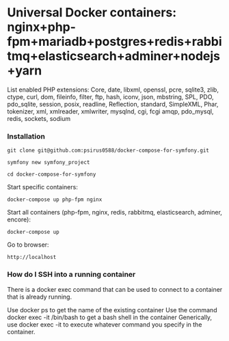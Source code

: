# Universal Docker containers: nginx+php-fpm+mariadb+postgres+redis+rabbitmq+elasticsearch+adminer+nodejs+yarn


List enabled PHP extensions:
Core, date, libxml, openssl, pcre, sqlite3, zlib, ctype, curl, dom, fileinfo, filter, ftp, hash, iconv, json, mbstring, SPL, PDO, pdo_sqlite, session, posix, readline, Reflection, standard, SimpleXML, Phar, tokenizer, xml, xmlreader, xmlwriter, mysqlnd, cgi, fcgi
amqp, pdo_mysql, redis, sockets, sodium


### Installation

```
git clone git@github.com:psirus0588/docker-compose-for-symfony.git

symfony new symfony_project

cd docker-compose-for-symfony

```

Start specific containers:
```
docker-compose up php-fpm nginx
```

Start all containers (php-fpm, nginx, redis, rabbitmq, elasticsearch, adminer, encore):
```
docker-compose up
```

Go to browser:
```
http://localhost
```




### How do I SSH into a running container
There is a docker exec command that can be used to connect to a container that is already running.

Use docker ps to get the name of the existing container
Use the command docker exec -it <container name> /bin/bash to get a bash shell in the container
Generically, use docker exec -it <container name> <command> to execute whatever command you specify in the container.
